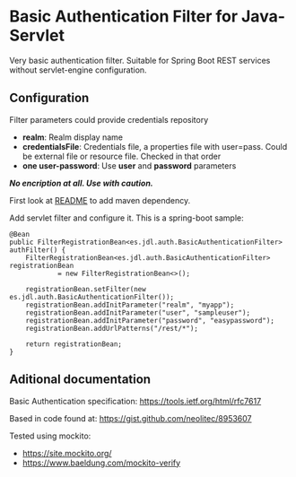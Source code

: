 # Basic Authentication Filter for Java-Servlet

Very basic authentication filter. Suitable for Spring Boot REST services without servlet-engine configuration.

## Configuration

Filter parameters could provide credentials repository
* **realm**: Realm display name
* **credentialsFile**: Credentials file, a properties file with user=pass. Could be external file or resource file. Checked in that order
* **one user-password**: Use **user** and **password** parameters

_**No encription at all. Use with caution.**_

First look at [README](README.md) to add maven dependency.

Add servlet filter and configure it. This is a spring-boot sample:

    @Bean
    public FilterRegistrationBean<es.jdl.auth.BasicAuthenticationFilter> authFilter() {
        FilterRegistrationBean<es.jdl.auth.BasicAuthenticationFilter> registrationBean
                = new FilterRegistrationBean<>();

        registrationBean.setFilter(new es.jdl.auth.BasicAuthenticationFilter());
        registrationBean.addInitParameter("realm", "myapp");
        registrationBean.addInitParameter("user", "sampleuser");
        registrationBean.addInitParameter("password", "easypassword");
        registrationBean.addUrlPatterns("/rest/*");

        return registrationBean;
    }

## Aditional documentation

Basic Authentication specification: https://tools.ietf.org/html/rfc7617

Based in code found at: https://gist.github.com/neolitec/8953607

Tested using mockito:
- https://site.mockito.org/
- https://www.baeldung.com/mockito-verify
